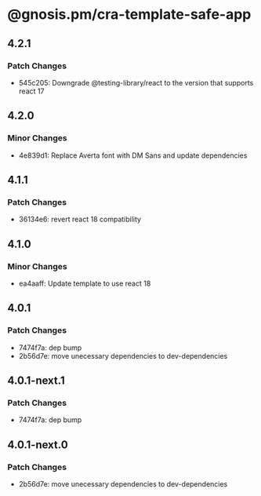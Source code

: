# @gnosis.pm/cra-template-safe-app

## 4.2.1

### Patch Changes

- 545c205: Downgrade @testing-library/react to the version that supports react 17

## 4.2.0

### Minor Changes

- 4e839d1: Replace Averta font with DM Sans and update dependencies

## 4.1.1

### Patch Changes

- 36134e6: revert react 18 compatibility

## 4.1.0

### Minor Changes

- ea4aaff: Update template to use react 18

## 4.0.1

### Patch Changes

- 7474f7a: dep bump
- 2b56d7e: move unecessary dependencies to dev-dependencies

## 4.0.1-next.1

### Patch Changes

- 7474f7a: dep bump

## 4.0.1-next.0

### Patch Changes

- 2b56d7e: move unecessary dependencies to dev-dependencies
